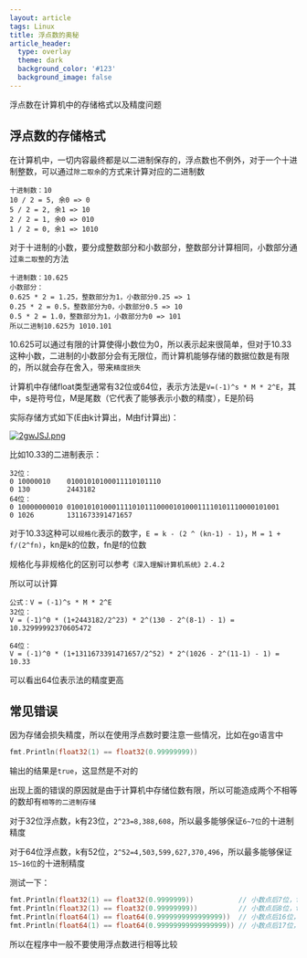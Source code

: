 ```yaml
---
layout: article
tags: Linux
title: 浮点数的奥秘
article_header:
  type: overlay
  theme: dark
  background_color: '#123'
  background_image: false
---
```


浮点数在计算机中的存储格式以及精度问题

<!--more-->

## 浮点数的存储格式

在计算机中，一切内容最终都是以二进制保存的，浮点数也不例外，对于一个十进制整数，可以通过`除二取余`的方式来计算对应的二进制数

```
十进制数：10
10 / 2 = 5, 余0 => 0
5 / 2 = 2, 余1 => 10
2 / 2 = 1, 余0 => 010
1 / 2 = 0, 余1 => 1010
```

对于十进制的小数，要分成整数部分和小数部分，整数部分计算相同，小数部分通过`乘二取整`的方法

```
十进制数：10.625
小数部分：
0.625 * 2 = 1.25，整数部分为1，小数部分0.25 => 1
0.25 * 2 = 0.5，整数部分为0，小数部分0.5 => 10
0.5 * 2 = 1.0，整数部分为1，小数部分为0 => 101
所以二进制10.625为 1010.101
```

10.625可以通过有限的计算使得小数位为0，所以表示起来很简单，但对于10.33这种小数，二进制的小数部分会有无限位，而计算机能够存储的数据位数是有限的，所以就会存在舍入，带来`精度损失`

计算机中存储float类型通常有32位或64位，表示方法是`V=(-1)^s * M * 2^E`，其中，s是符号位，M是尾数（它代表了能够表示小数的精度），E是阶码

实际存储方式如下(E由k计算出，M由f计算出)：

[![2gwJSJ.png](https://z3.ax1x.com/2021/06/10/2gwJSJ.png)](https://imgtu.com/i/2gwJSJ)

比如10.33的二进制表示：

```
32位：
0 10000010    01001010100011110101110
0 130         2443182
64位：
0 10000000010 0100101010001111010111000010100011110101110000101001
0 1026        1311673391471657
```

对于10.33这种可以`规格化`表示的数字，`E = k - (2 ^ (kn-1) - 1)`，`M = 1 + f/(2^fn)`，kn是k的位数，fn是f的位数

规格化与非规格化的区别可以参考`《深入理解计算机系统》2.4.2`

所以可以计算

```
公式：V = (-1)^s * M * 2^E
32位：
V = (-1)^0 * (1+2443182/2^23) * 2^(130 - 2^(8-1) - 1) = 10.32999992370605472

64位：
V = (-1)^0 * (1+1311673391471657/2^52) * 2^(1026 - 2^(11-1) - 1) = 10.33
```

可以看出64位表示法的精度更高

## 常见错误

因为存储会损失精度，所以在使用浮点数时要注意一些情况，比如在go语言中

```go
fmt.Println(float32(1) == float32(0.99999999))
```

输出的结果是`true`，这显然是不对的

出现上面的错误的原因就是由于计算机中存储位数有限，所以可能造成两个不相等的数却有`相等的二进制存储`

对于32位浮点数，k有23位，`2^23=8,388,608`，所以最多能够保证`6~7位`的十进制精度

对于64位浮点数，k有52位，`2^52=4,503,599,627,370,496`，所以最多能够保证`15~16位`的十进制精度

测试一下：

```go
fmt.Println(float32(1) == float32(0.9999999))           // 小数点后7位，false
fmt.Println(float32(1) == float32(0.99999999))          // 小数点后8位，true
fmt.Println(float64(1) == float64(0.9999999999999999))  // 小数点后16位，false
fmt.Println(float64(1) == float64(0.99999999999999999)) // 小数点后17位，true
```

所以在程序中一般不要使用浮点数进行相等比较

